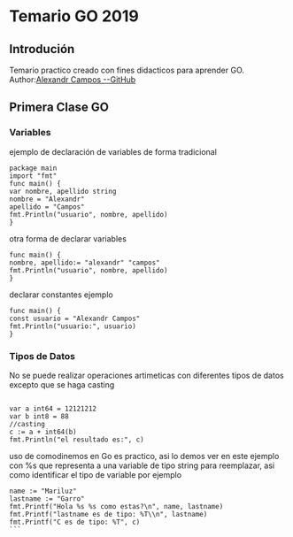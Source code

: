 # Temario GO 2019

## Introdución

Temario practico creado con fines didacticos para aprender GO. 
Author:[Alexandr Campos --GitHub](https://github.com/alexandr28?tab=repositories)

## Primera Clase GO

### Variables

ejemplo de declaración de variables  de forma tradicional

```
package main
import "fmt"
func main() {
var nombre, apellido string
nombre = "Alexandr"
apellido = "Campos"
fmt.Println("usuario", nombre, apellido)
}
```

otra forma de declarar variables
```
func main() {
nombre, apellido:= "alexandr" "campos"
fmt.Println("usuario", nombre, apellido)
}
```

declarar constantes ejemplo

```
func main() {
const usuario = "Alexandr Campos"
fmt.Println("usuario:", usuario)
}
```

### Tipos de Datos

No se puede realizar operaciones artimeticas con diferentes tipos de datos excepto que se haga casting

```

var a int64 = 12121212
var b int8 = 88
//casting
c := a + int64(b)
fmt.Println("el resultado es:", c)
```

uso de comodinemos en Go es practico, asi lo demos ver en este ejemplo con %s que representa a una variable de tipo string para reemplazar, asi como identificar el tipo de variable por ejemplo

````
name := "Mariluz"
lastname := "Garro"
fmt.Printf("Hola %s %s como estas?\n", name, lastname)
fmt.Printf("lastname es de tipo: %T\\n", lastname)
fmt.Printf("C es de tipo: %T", c)
```